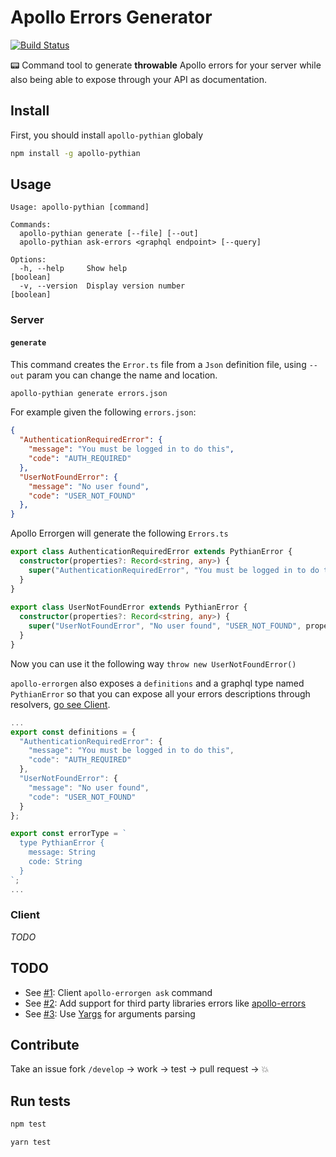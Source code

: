 # Apollo Errors Generator

[![Build Status](https://travis-ci.com/theGlenn/apollo-pythian.svg?branch=master)](https://travis-ci.com/theGlenn/apollo-pythian)

📟 Command tool to generate **throwable** Apollo errors for your server while also being able to expose through your API as documentation.

## Install
First, you should install `apollo-pythian` globaly

```sh
npm install -g apollo-pythian
```

## Usage

```
Usage: apollo-pythian [command]

Commands:
  apollo-pythian generate [--file] [--out]
  apollo-pythian ask-errors <graphql endpoint> [--query]

Options:
  -h, --help     Show help                                             [boolean]
  -v, --version  Display version number                                [boolean]
```

### Server
#### `generate`
This command creates the `Error.ts` file from a `Json` definition file, using `--out` param you can change the name and location.

```sh
apollo-pythian generate errors.json
```

For example given the following `errors.json`:

```json
{
  "AuthenticationRequiredError": {
    "message": "You must be logged in to do this",
    "code": "AUTH_REQUIRED"
  },
  "UserNotFoundError": {
    "message": "No user found",
    "code": "USER_NOT_FOUND"
  },
}
```

Apollo Errorgen will generate the following `Errors.ts`

```ts
export class AuthenticationRequiredError extends PythianError {
  constructor(properties?: Record<string, any>) {
    super("AuthenticationRequiredError", "You must be logged in to do this","AUTH_REQUIRED", properties);
  }
}
  
export class UserNotFoundError extends PythianError {
  constructor(properties?: Record<string, any>) {
    super("UserNotFoundError", "No user found", "USER_NOT_FOUND", properties);
  }
}
```

Now you can use it the following way `throw new UserNotFoundError()`

`apollo-errorgen` also exposes a `definitions` and a graphql type named `PythianError` so that you can expose all your errors descriptions through resolvers, [go see Client](###client).

```ts
...
export const definitions = {
  "AuthenticationRequiredError": {
    "message": "You must be logged in to do this",
    "code": "AUTH_REQUIRED"
  },
  "UserNotFoundError": {
    "message": "No user found",
    "code": "USER_NOT_FOUND"
  }
};

export const errorType = `
  type PythianError {
    message: String
    code: String
  }
`;
...
```

### Client
*TODO*

## TODO
* See [#1][i1]: Client `apollo-errorgen ask` command
* See [#2][i2]: Add support for third party libraries errors like [apollo-errors](https://github.com/thebigredgeek/apollo-errors)
* See [#3][i3]: Use [Yargs](https://github.com/yargs/yargs) for arguments parsing

[i1]: https://github.com/theGlenn/apollo-pythian/issues/1
[i2]: https://github.com/theGlenn/apollo-pythian/issues/2
[i3]: https://github.com/theGlenn/apollo-pythian/issues/3

## Contribute
Take an issue fork `/develop` -> work -> test -> pull request -> 💥

## Run tests
```sh
npm test
```

```sh
yarn test
```